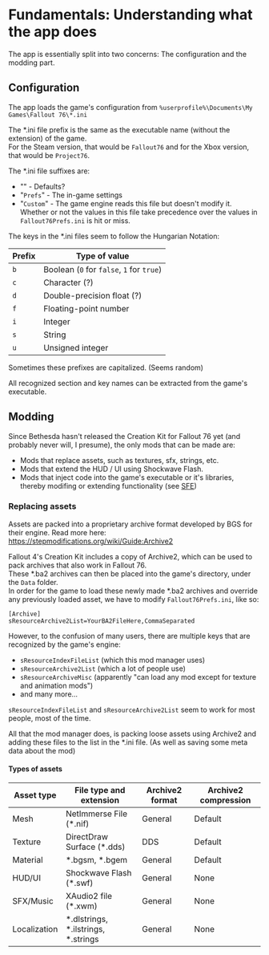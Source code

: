 # Fundamentals: Understanding what the app does

The app is essentially split into two concerns: The configuration and the modding part.

## Configuration

The app loads the game's configuration from `%userprofile%\Documents\My Games\Fallout 76\*.ini`

The \*.ini file prefix is the same as the executable name (without the extension) of the game.  
For the Steam version, that would be `Fallout76` and for the Xbox version, that would be `Project76`.

The \*.ini file suffixes are:
- "" - Defaults?
- "`Prefs`" - The in-game settings
- "`Custom`" - The game engine reads this file but doesn't modify it. Whether or not the values in this file take precedence over the values in `Fallout76Prefs.ini` is hit or miss.

The keys in the \*.ini files seem to follow the Hungarian Notation:

| Prefix | Type of value                             |
| ------ | ----------------------------------------- |
| `b`    | Boolean (`0` for `false`, `1` for `true`) |
| `c`    | Character (?)                             |
| `d`    | Double-precision float (?)                |
| `f`    | Floating-point number                     |
| `i`    | Integer                                   |
| `s`    | String                                    |
| `u`    | Unsigned integer                          |

Sometimes these prefixes are capitalized. (Seems random)

All recognized section and key names can be extracted from the game's executable.

## Modding

Since Bethesda hasn't released the Creation Kit for Fallout 76 yet (and probably never will, I presume), the only mods that can be made are:
- Mods that replace assets, such as textures, sfx, strings, etc.
- Mods that extend the HUD / UI using Shockwave Flash.
- Mods that inject code into the game's executable or it's libraries, thereby modifing or extending functionality (see [SFE](https://www.nexusmods.com/fallout76/mods/287))

### Replacing assets

Assets are packed into a proprietary archive format developed by BGS for their engine. Read more here: https://stepmodifications.org/wiki/Guide:Archive2

Fallout 4's Creation Kit includes a copy of Archive2, which can be used to pack archives that also work in Fallout 76.  
These \*.ba2 archives can then be placed into the game's directory, under the `Data` folder.  
In order for the game to load these newly made *.ba2 archives and override any previously loaded asset, we have to modify `Fallout76Prefs.ini`, like so:
```
[Archive]
sResourceArchive2List=YourBA2FileHere,CommaSeparated
```

However, to the confusion of many users, there are multiple keys that are recognized by the game's engine:
- `sResourceIndexFileList` (which this mod manager uses)
- `sResourceArchive2List` (which a lot of people use)
- `sResourceArchiveMisc` (apparently "can load any mod except for texture and animation mods")
- and many more...

`sResourceIndexFileList` and `sResourceArchive2List` seem to work for most people, most of the time.

All that the mod manager does, is packing loose assets using Archive2 and adding these files to the list in the *.ini file. (As well as saving some meta data about the mod)

#### Types of assets

| Asset type   | File type and extension                | Archive2 format | Archive2 compression |
| ------------ | -------------------------------------- | --------------- | -------------------- |
| Mesh         | NetImmerse File (\*.nif)               | General         | Default              |
| Texture      | DirectDraw Surface (\*.dds)            | DDS             | Default              |
| Material     | \*.bgsm, \*.bgem                       | General         | Default              |
| HUD/UI       | Shockwave Flash (\*.swf)               | General         | None                 |
| SFX/Music    | XAudio2 file (\*.xwm)                  | General         | None                 |
| Localization | \*.dlstrings, \*.ilstrings, \*.strings | General         | None                 |